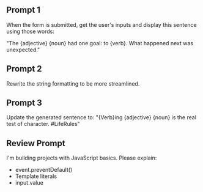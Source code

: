 ## Prompt 1
When the form is submitted, get the user's inputs and display this sentence using those words:

"The {adjective} {noun} had one goal: to {verb}. What happened next was unexpected."

## Prompt 2
Rewrite the string formatting to be more streamlined.

## Prompt 3
Update the generated sentence to: "{Verb}ing {adjective} {noun} is the real test of character. #LifeRules"

## Review Prompt
I'm building projects with JavaScript basics. Please explain:
- event.preventDefault()
- Template literals
- input.value